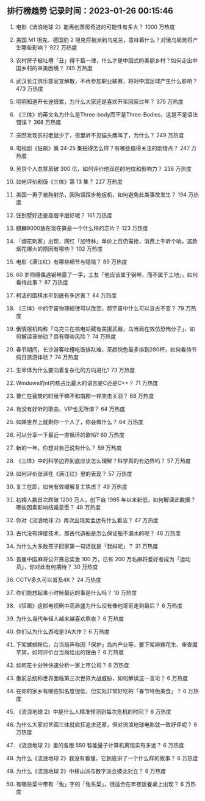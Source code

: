 
## 排行榜趋势 记录时间：2023-01-26 00:15:46
  
  1. 电影《流浪地球 2》能再创票房奇迹的可能性有多大？ 1000 万热度
    
  2. 美国 M1 坦克、德国豹 2 坦克将被派到乌克兰，意味着什么？对俄乌局势将产生哪些影响？ 922 万热度
    
  3. 农村房子被吐槽「丑」得千篇一律，什么才是中国式的美丽乡村？如何走出中国乡村的审美困境？ 745 万热度
    
  4. 武汉长江俱乐部官宣解散，不再参加职业联赛，将对中国足球产生什么影响？ 473 万热度
    
  5. 明明知道开长途很累，为什么大家还是喜欢开车回家过年？ 375 万热度
    
  6. 《三体》的英文名为什么是Three-body而不是Three-Bodies，这是不是语法错误？ 368 万热度
    
  7. 突然发现农村老鼠少了，夜里听不见猫头鹰叫了，为什么？ 249 万热度
    
  8. 电视剧《狂飙》第 24-25 集拍得怎么样？有哪些值得关注的剧情点？ 247 万热度
    
  9. 吴京个人总票房破 300 亿，如何评价他现在的地位和影响力？ 236 万热度
    
  10. 如何评价剧版《三体》第 13 集？ 227 万热度
    
  11. 美国一男子被狗射杀，因狗误踩步枪扳机，如何避免此类事故发生？ 194 万热度
    
  12. 住别墅好还是高层平层好呢？ 161 万热度
    
  13. 麒麟9000放在现在算是一个什么样的芯片？ 123 万热度
    
  14. 「烟花刺客」出现，网红「加特林」单价上百仍需抢，消费上千听个响，这款烟花爆火的原因有哪些？ 102 万热度
    
  15. 电影《满江红》有哪些细节与隐喻？ 89 万热度
    
  16. 60 岁师傅偶遇钢琴露了一手，工友「他应该属于钢琴，而不属于工地」，如何看待此事？ 87 万热度
    
  17. 柯洁的围棋水平到底有多厉害？ 84 万热度
    
  18. 《三体》中的宇宙物理规律可以改变，那宇宙中什么可以亘古不变？ 79 万热度
    
  19. 俄情报机构称「乌克兰在核电站藏有美援武器，乌当局在效仿恐怖分子」，如何解读该举动？具有哪些风险？ 74 万热度
    
  20. 春节期间，长沙游客吐槽吃饭排队难，茶颜悦色最多排到280杯，如何看待节假日旅游体验？ 74 万热度
    
  21. 生命体为什么要向着复杂化的方向进化? 73 万热度
    
  22. Windows的nt内核占比最大的语言是C还是C++？ 71 万热度
    
  23. 曹仁在襄樊的时候干嘛不和南郡一样突击关羽？ 68 万热度
    
  24. 有没有好听的歌曲，VIP也无所谓？ 64 万热度
    
  25. 如果世界上就剩你一个人了，你会做什么？ 64 万热度
    
  26. 可以分享一下最近一直循环的歌吗? 60 万热度
    
  27. 新的一年，你想对自己说些什么？ 59 万热度
    
  28. 《三体》中的科学边界到底应该怎么理解？科学真的有边界吗？ 57 万热度
    
  29. 如何评价张译在《满江红》里的表现？ 57 万热度
    
  30. 复工在即，如何有效缓解复工焦虑？ 49 万热度
    
  31. 初婚人数首次跌破 1200 万人，创下自 1985 年以来新低，如何解读此数据？哪些因素影响结婚意愿？ 48 万热度
    
  32. 你对《流浪地球 2》再次出现吴孟达有什么看法？ 47 万热度
    
  33. 古代没有焊接技术，那古代造船是怎么保证船不漏水的呢？ 46 万热度
    
  34. 为什么大多数孩子回家第一句话就是「我妈呢」？ 31 万热度
    
  35. 首届中国麻将公开赛总奖金 100 万，已有 200 万名麻将爱好者成为「运动员」，你对此有何期待？ 30 万热度
    
  36. CCTV多久可以普及4K？ 24 万热度
    
  37. 你们能想起来小时候最远的事是什么吗？ 10 万热度
    
  38. 《狂飙》这部电视剧中高启盛为什么没有像他哥哥走到最后？ 6 万热度
    
  39. 为什么当代年轻人越来越喜欢熬夜？ 6 万热度
    
  40. 你们认为什么游戏是3A大作？ 6 万热度
    
  41. 下架螺蛳粉后，台当局声称因「保护」岛内产业等，要下架麻辣花生、审查魔芋爽，如何评价台当局给出的理由？ 6 万热度
    
  42. 如何花十分钟快速分析一家上市公司？ 6 万热度
    
  43. 俄前总统称世界面临第三次世界大战威胁，如何解读这一言论？ 6 万热度
    
  44. 在你的家乡有哪些知名度很低，但实际非常好吃的「春节特色美食」？ 6 万热度
    
  45. 《流浪地球 2》中是什么人精准预测到每次危机的时间？ 6 万热度
    
  46. 为什么大家对艺画三体就疯狂追求还原，但对流浪地球电影就一致好评呢？ 6 万热度
    
  47. 《流浪地球 2》里的各版 550 智能量子计算机离现实有多远？ 6 万热度
    
  48. 为什么《流浪地球 2》我没有看懂，它到底讲了一个什么样的故事？ 6 万热度
    
  49. 为什么《流浪地球 2》中移山派与数字派会彼此对立？ 6 万热度
    
  50. 有哪些菜中带有「兔」字的「兔系菜」，很适合在年夜饭餐桌上出现？ 6 万热度
    